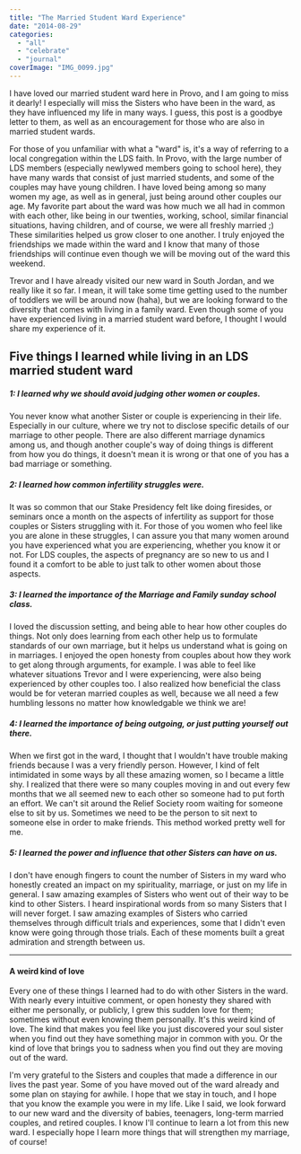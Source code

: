 ```yaml
---
title: "The Married Student Ward Experience"
date: "2014-08-29"
categories: 
  - "all"
  - "celebrate"
  - "journal"
coverImage: "IMG_0099.jpg"
---
```


I have loved our married student ward here in Provo, and I am going to miss it dearly! I especially will miss the Sisters who have been in the ward, as they have influenced my life in many ways. I guess, this post is a goodbye letter to them, as well as an encouragement for those who are also in married student wards.

For those of you unfamiliar with what a "ward" is, it's a way of referring to a local congregation within the LDS faith. In Provo, with the large number of LDS members (especially newlywed members going to school here), they have many wards that consist of just married students, and some of the couples may have young children. I have loved being among so many women my age, as well as in general, just being around other couples our age. My favorite part about the ward was how much we all had in common with each other, like being in our twenties, working, school, similar financial situations, having children, and of course, we were all freshly married ;) These similarities helped us grow closer to one another. I truly enjoyed the friendships we made within the ward and I know that many of those friendships will continue even though we will be moving out of the ward this weekend.

Trevor and I have already visited our new ward in South Jordan, and we really like it so far. I mean, it will take some time getting used to the number of toddlers we will be around now (haha), but we are looking forward to the diversity that comes with living in a family ward. Even though some of you have experienced living in a married student ward before, I thought I would share my experience of it.

## Five things I learned while living in an LDS married student ward

##### 1: I learned why we should avoid judging other women or couples.

You never know what another Sister or couple is experiencing in their life. Especially in our culture, where we try not to disclose specific details of our marriage to other people. There are also different marriage dynamics among us, and though another couple's way of doing things is different from how you do things, it doesn't mean it is wrong or that one of you has a bad marriage or something.

##### 2: I learned how common infertility struggles were.

It was so common that our Stake Presidency felt like doing firesides, or seminars once a month on the aspects of infertility as support for those couples or Sisters struggling with it. For those of you women who feel like you are alone in these struggles, I can assure you that many women around you have experienced what you are experiencing, whether you know it or not. For LDS couples, the aspects of pregnancy are so new to us and I found it a comfort to be able to just talk to other women about those aspects.

##### 3: I learned the importance of the Marriage and Family sunday school class.

I loved the discussion setting, and being able to hear how other couples do things. Not only does learning from each other help us to formulate standards of our own marriage, but it helps us understand what is going on in marriages. I enjoyed the open honesty from couples about how they work to get along through arguments, for example. I was able to feel like whatever situations Trevor and I were experiencing, were also being experienced by other couples too. I also realized how beneficial the class would be for veteran married couples as well, because we all need a few humbling lessons no matter how knowledgable we think we are!

##### 4: I learned the importance of being outgoing, or just putting yourself out there.

When we first got in the ward, I thought that I wouldn't have trouble making friends because I was a very friendly person. However, I kind of felt intimidated in some ways by all these amazing women, so I became a little shy. I realized that there were so many couples moving in and out every few months that we all seemed new to each other so someone had to put forth an effort. We can't sit around the Relief Society room waiting for someone else to sit by us. Sometimes we need to be the person to sit next to someone else in order to make friends. This method worked pretty well for me.

##### 5: I learned the power and influence that other Sisters can have on us.

I don't have enough fingers to count the number of Sisters in my ward who honestly created an impact on my spirituality, marriage, or just on my life in general. I saw amazing examples of Sisters who went out of their way to be kind to other Sisters. I heard inspirational words from so many Sisters that I will never forget. I saw amazing examples of Sisters who carried themselves through difficult trials and experiences, some that I didn't even know were going through those trials. Each of these moments built a great admiration and strength between us.

* * *

#### A weird kind of love

Every one of these things I learned had to do with other Sisters in the ward. With nearly every intuitive comment, or open honesty they shared with either me personally, or publicly, I grew this sudden love for them; sometimes without even knowing them personally. It's this weird kind of love. The kind that makes you feel like you just discovered your soul sister when you find out they have something major in common with you. Or the kind of love that brings you to sadness when you find out they are moving out of the ward.

I'm very grateful to the Sisters and couples that made a difference in our lives the past year. Some of you have moved out of the ward already and some plan on staying for awhile. I hope that we stay in touch, and I hope that you know the example you were in my life. Like I said, we look forward to our new ward and the diversity of babies, teenagers, long-term married couples, and retired couples. I know I'll continue to learn a lot from this new ward. I especially hope I learn more things that will strengthen my marriage, of course!
